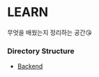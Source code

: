 # LEARN

무엇을 배웠는지 정리하는 공간😘

### Directory Structure
- [Backend](https://github.com/citrusinesis/learn/tree/master/Backend)
